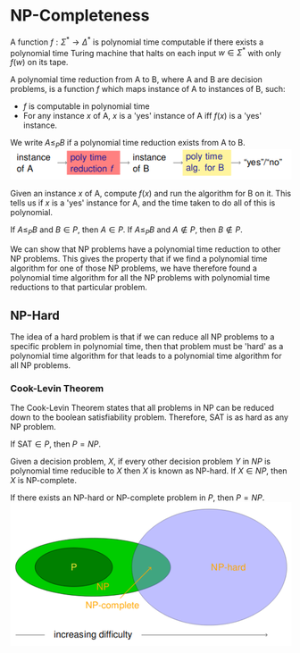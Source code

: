 # NP-Completeness

A function $f:\Sigma^* \rightarrow \Delta^*$ is polynomial time computable if there exists a polynomial time Turing machine that halts on each input $w \in \Sigma^*$ with only $f(w)$ on its tape.

A polynomial time reduction from A to B, where A and B are decision problems, is a function $f$ which maps instance of A to instances of B, such:

* $f$ is computable in polynomial time
* For any instance $x$ of A, $x$ is a 'yes' instance of A iff $f(x)$ is a 'yes' instance.

We write $A \leq_P B$ if a polynomial time reduction exists from A to B.
![](npcomplete1.png)

Given an instance $x$ of A, compute $f(x)$ and run the algorithm for B on it. This tells us if $x$ is a 'yes' instance for A, and the time taken to do all of this is polynomial.

If $A \leq_P B$ and $B \in P$, then $A\in P$.
If $A \leq_P B$ and $A \notin P$, then $B \notin P$.

We can show that NP problems have a polynomial time reduction to other NP problems. This gives the property that if we find a polynomial time algorithm for one of those NP problems, we have therefore found a polynomial time algorithm for all the NP problems with polynomial time reductions to that particular problem.

## NP-Hard

The idea of a hard problem is that if we can reduce all NP problems to a specific problem in polynomial time, then that problem must be 'hard' as a polynomial time algorithm for that leads to a polynomial time algorithm for all NP problems.

### Cook-Levin Theorem

The Cook-Levin Theorem states that all problems in NP can be reduced down to the boolean satisfiability problem. Therefore, SAT is as hard as any NP problem.

If $\text{SAT} \in P$, then $P = NP$.

Given a decision problem, $X$, if every other decision problem $Y$ in $NP$ is polynomial time reducible to $X$ then $X$ is known as NP-hard.
If $X \in NP$, then $X$ is NP-complete.

If there exists an NP-hard or NP-complete problem in $P$, then $P=NP$.
![](npcomplete2.png)

